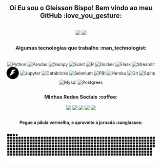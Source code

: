 <h2 align="center"> Oi Eu sou o Gleisson Bispo! Bem vindo ao meu GitHub 	:love_you_gesture: </h2>
<br>

<div align="center">
  <img height="" width="400" src="https://github-readme-stats.vercel.app/api?username=gleissonbispo&show_icons=true&theme=github_dark&include_all_commits=true&count_private=true"/>
  <img height="" width="290" src="https://github-readme-stats.vercel.app/api/top-langs/?username=gleissonbispo&langs_count=7&theme=github_dark"/>
</div>

##
<h3 align="center"> Algumas tecnologias que trabalho :man_technologist: </h3>

 <div style="display: inline_block" align="center">
  <br>
  <img align="center" alt="Python" height="40" width="40" src="https://cdn.jsdelivr.net/gh/devicons/devicon/icons/python/python-original.svg" href="python.org">
  <img align="center" alt="Pandas" height="40" width="40" src="https://cdn.jsdelivr.net/gh/devicons/devicon/icons/pandas/pandas-original.svg">
  <img align="center" alt="Numpy" height="40" width="40" src="https://cdn.jsdelivr.net/gh/devicons/devicon/icons/numpy/numpy-original.svg">
  <img align="center" alt="Scikit" height="40" width="40" src="https://upload.wikimedia.org/wikipedia/commons/0/05/Scikit_learn_logo_small.svg">
  <img align="center" alt="R" height="40" width="40" src="https://cdn.jsdelivr.net/gh/devicons/devicon/icons/rstudio/rstudio-original.svg">
  <img align="center" alt="Docker" height="40" width="40" src="https://cdn.jsdelivr.net/gh/devicons/devicon/icons/docker/docker-plain.svg">
  <img align="center" alt="Flask" height="40" width="40" src="https://cdn.jsdelivr.net/gh/devicons/devicon/icons/flask/flask-original.svg">
  <img align="center" alt="Streamlit" height="40" width="40" src="https://github.com/simple-icons/simple-icons/blob/master/icons/streamlit.svg">
  <img align="center" alt="FastAPI" height="40" width="40" src="https://github.com/simple-icons/simple-icons/blob/master/icons/fastapi.svg">
  <img align="center" alt="Jupyter" height="40" width="40" src="https://cdn.jsdelivr.net/gh/devicons/devicon/icons/jupyter/jupyter-original.svg">
  <img align="center" alt="Databricks" height="40" width="40" src="https://www.vectorlogo.zone/logos/databricks/databricks-icon.svg">
  <img align="center" alt="Selenium" height="40" width="40" src="https://github.com/get-icon/geticon/blob/master/icons/selenium.svg">
  <img align="center" alt="PBI" height="40" width="40" src="https://www.vectorlogo.zone/logos/microsoft_powerbi/microsoft_powerbi-icon.svg">
  <img align="center" alt="Heroku" height="40" width="40" src="https://www.vectorlogo.zone/logos/heroku/heroku-icon.svg">
  <img align="center" alt="Git" height="40" width="40" src="https://cdn.jsdelivr.net/gh/devicons/devicon/icons/git/git-original.svg">
  <img align="center" alt="Sqlite" height="40" width="40" src="https://www.vectorlogo.zone/logos/sqlite/sqlite-icon.svg">
  <img align="center" alt="Mysql" height="40" width="40" src="https://cdn.jsdelivr.net/gh/devicons/devicon/icons/mysql/mysql-original.svg">
  <img align="center" alt="Postgrees" height="40" width="40" src="https://cdn.jsdelivr.net/gh/devicons/devicon/icons/postgresql/postgresql-original.svg">
</div>

##
<h3 align="center"> Minhas Redes Sociais :coffee: </h3>

<div align="center"> 
 <a href="https://www.youtube.com/c/analisededadosbrasil" target="_blank"><img src="https://img.shields.io/badge/YouTube-FF0000?style=for-the-badge&logo=youtube&logoColor=white" target="_blank"></a>
<a href="https://www.linkedin.com/in/gleissonbispo" target="_blank"><img src="https://img.shields.io/badge/-LinkedIn-%230077B5?style=for-the-badge&logo=linkedin&logoColor=white" target="_blank"></a> 
<a href="https://instagram.com/gleisson_b" target="_blank"><img src="https://img.shields.io/badge/-Instagram-%23E4405F?style=for-the-badge&logo=instagram&logoColor=white" target="_blank"></a>
<a href="https://twitter.com/gleissinnn" target="_blank"><img src="https://img.shields.io/badge/Twitter-1DA1F2?style=for-the-badge&logo=twitter&logoColor=white" target="_blank"></a>
<a href = "mailto:gee_bispo@hotmail.com"><img src="https://img.shields.io/badge/Microsoft_Outlook-0078D4?style=for-the-badge&logo=microsoft-outlook&logoColor=white" target="_blank"></a>

##
<h4 align="center"> Pegue a pilula vermelha, e aproveite a jornada :sunglasses:</h4>
  
![Snake animation](https://github.com/gleissonbispo/gleissonbispo/blob/output/github-contribution-grid-snake.svg)
 
</div>
